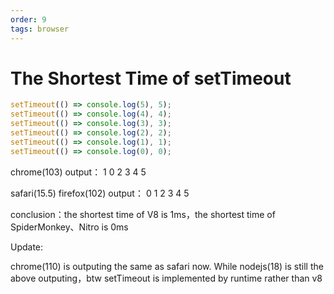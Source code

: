 ```yaml
---
order: 9
tags: browser
---
```


# The Shortest Time of setTimeout

```js
setTimeout(() => console.log(5), 5);
setTimeout(() => console.log(4), 4);
setTimeout(() => console.log(3), 3);
setTimeout(() => console.log(2), 2);
setTimeout(() => console.log(1), 1);
setTimeout(() => console.log(0), 0);
```

chrome(103) output：
1
0
2
3
4
5

safari(15.5) firefox(102) output：
0
1
2
3
4
5

conclusion：the shortest time of V8 is 1ms，the shortest time of SpiderMonkey、Nitro is 0ms

Update:

chrome(110) is outputing the same as safari now. While nodejs(18) is still the above outputing，btw setTimeout is implemented by runtime rather than v8
